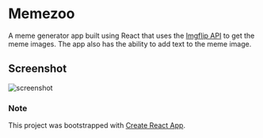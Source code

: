 # Memezoo

A meme generator app built using React that uses the [Imgflip API](https://imgflip.com/api) to get the meme images. The app also has the ability to add text to the meme image.

## Screenshot

![screenshot](https://drive.google.com/uc?export=view&id=1zN_gx7cNjt3bluM4wEaQ6OIzzITwXqi4)

### Note

This project was bootstrapped with [Create React App](https://github.com/facebook/create-react-app).

